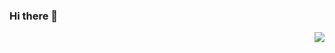 ### Hi there 👋
<img align="right" src="https://github-readme-stats.vercel.app/api?username=bevishe&show_icons=true&icon_color=CE1D2D&text_color=718096&bg_color=ffffff&hide_title=true" />

<!--
**bevishe/bevishe** is a ✨ _special_ ✨ repository because its `README.md` (this file) appears on your GitHub profile.

Here are some ideas to get you started:

- 🔭 I’m currently working on ...
- 🌱 I’m currently learning ...
- 👯 I’m looking to collaborate on ...
- 🤔 I’m looking for help with ...
- 💬 Ask me about ...
- 📫 How to reach me: ...
- 😄 Pronouns: ...
- ⚡ Fun fact: ...
-->
